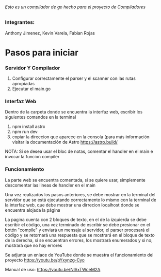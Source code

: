 ###### Esto es un compilador de go hecho para el proyecto de Compiladores

###  Integrantes:

Anthony Jimenez,
Kevin Varela,
Fabian Rojas



# Pasos para iniciar


### **Servidor Y Compilador**
1.   Configurar correctamente el parser y el scanner con las rutas apropiadas
2.   Ejecutar el main.go




### **Interfaz Web**

Dentro de la carpeta donde se encuentra la interfaz web, escribir los siguientes comandos en la terminal
1.   npm install astro
2.   npm run dev
3.   copiar la direccion que aparece en la consola (para más información visitar la documentación de Astro https://astro.build/


NOTA: Si se desea usar el bloc de notas, comentar el handler en el main e invocar la funcion compiler

### **Funcionamiento**

La parte web se encuentra comentada, si se quiere usar, simplemente descomentar las lineas de handler en el main

Una vez realizados los pasos anteriores, se debe mostrar en la terminal del servidor que se está ejecutando correctamente
lo mismo con la terminal de la interfaz web, que debe mostrar una dirrecion localhost donde se encuentra alojada la página

La pagina cuenta con 2 bloques de texto, en el de la izquierda se debe escribir el código, una vez terminado de escribir
se debe presionar en el botón "compile" y enviará un mensaje al servidor, el parser procesará el código y se retornará
una respuesta que se mostrará en el bloque de texto de la derecha, si se encuentran errores, los mostrará enumerados y si no,
mostrará que no hay errores


Se adjunta un enlace de YouTube donde se muestra el funcionamiento del proyecto
https://youtu.be/pYxynzg-Cyo

Manual de uso:
https://youtu.be/NlSxTWceM2A
